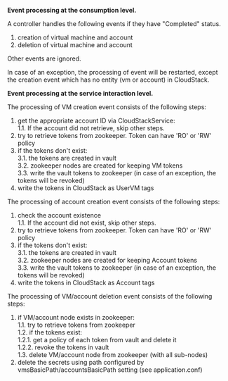 **Event processing at the consumption level.** <br />

A controller handles the following events if they have "Completed" status. 
1) creation of virtual machine and account
2) deletion of virtual machine and account 

Other events are ignored. <br />

In case of an exception, the processing of event will be restarted, except the creation event which has no entity (vm or account) in CloudStack. <br />


**Event processing at the service interaction level.** <br />

The processing of VM creation event consists of the following steps: <br />
  1. get the appropriate account ID via CloudStackService: <br />
    1.1. If the account did not retrieve, skip other steps.
  2. try to retrieve tokens from zookeeper. Token can have 'RO' or 'RW' policy <br />
  3. if the tokens don't exist: <br />
    3.1. the tokens are created in vault <br />
    3.2. zookeeper nodes are created for keeping VM tokens <br />
    3.3. write the vault tokens to zookeeper (in case of an exception, the tokens will be revoked) <br />
  4. write the tokens in CloudStack as UserVM tags <br />

The processing of account creation event consists of the following steps: <br />
  1. check the account existence <br />
    1.1. If the account did not exist, skip other steps.
  2. try to retrieve tokens from zookeeper. Token can have 'RO' or 'RW' policy <br />
  3. if the tokens don't exist: <br />
    3.1. the tokens are created in vault <br />
    3.2. zookeeper nodes are created for keeping Account tokens <br />
    3.3. write the vault tokens to zookeeper (in case of an exception, the tokens will be revoked) <br />
  4. write the tokens in CloudStack as Account tags <br />

The processing of VM/account deletion event consists of the following steps: <br />
  1. if VM/account node exists in zookeeper: <br />
    1.1. try to retrieve tokens from zookeeper <br />
    1.2. if the tokens exist: <br />
      1.2.1. get a policy of each token from vault and delete it <br />
      1.2.2. revoke the tokens in vault <br />
    1.3. delete VM/account node from zookeeper (with all sub-nodes) <br />
  2. delete the secrets using path configured by vmsBasicPath/accountsBasicPath setting (see application.conf) <br />
